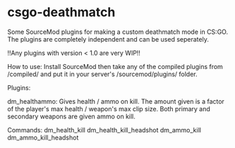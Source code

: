 # csgo-deathmatch 

Some SourceMod plugins for making a custom deathmatch mode in CS:GO.
The plugins are completely independent and can be used seperately.


!!Any plugins with version < 1.0 are very WIP!!

How to use:
Install SourceMod then take any of the compiled plugins from /compiled/ and put it in your server's /sourcemod/plugins/ folder.

Plugins:

dm_healthammo:
Gives health / ammo on kill. The amount given is a factor of the player's max health / weapon's max clip size. Both primary and secondary weapons are given ammo on kill.

Commands:
dm_health_kill
dm_health_kill_headshot
dm_ammo_kill
dm_ammo_kill_headshot
